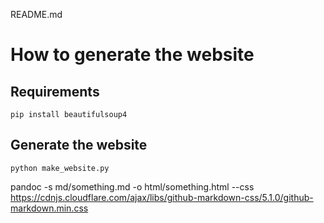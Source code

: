 README.md

# How to generate the website

## Requirements

```
pip install beautifulsoup4
```

## Generate the website

```
python make_website.py
```


pandoc -s md/something.md -o html/something.html --css https://cdnjs.cloudflare.com/ajax/libs/github-markdown-css/5.1.0/github-markdown.min.css